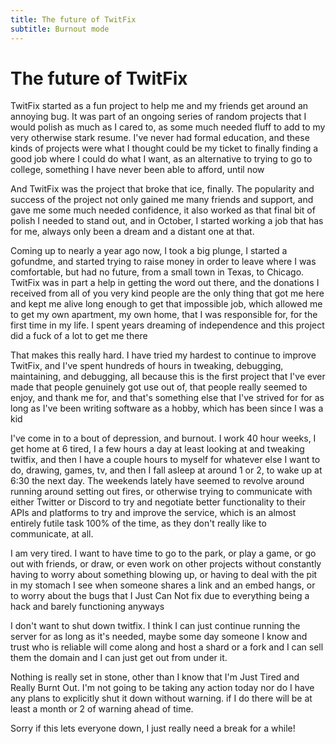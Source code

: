 ```yaml
---
title: The future of TwitFix
subtitle: Burnout mode
---
```


# The future of TwitFix



TwitFix started as a fun project to help me and my friends get around an annoying bug. It was part of an ongoing series of random projects that I would polish as much as I cared to, as some much needed fluff to add to my very otherwise stark resume. I've never had formal education, and these kinds of projects were what I thought could be my ticket to finally finding a good job where I could do what I want, as an alternative to trying to go to college, something I have never been able to afford, until now

And TwitFix was the project that broke that ice, finally. The popularity and success of the project not only gained me many friends and support, and gave me some much needed confidence, it also worked as that final bit of polish I needed to stand out, and in October, I started working a job that has for me, always only been a dream and a distant one at that. 

Coming up to nearly a year ago now, I took a big plunge, I started a gofundme, and started trying to raise money in order to leave where I was comfortable, but had no future, from a small town in Texas, to Chicago. TwitFix was in part a help in getting the word out there, and the donations I received from all of you very kind people are the only thing that got me here and kept me alive long enough to get that impossible job, which allowed me to get my own apartment, my own home, that I was responsible for, for the first time in my life. I spent years dreaming of independence and this project did a fuck of a lot to get me there

That makes this really hard. I have tried my hardest to continue to improve TwitFix, and I've spent hundreds of hours in tweaking, debugging, maintaining, and debugging, all because this is the first project that I've ever made that people genuinely got use out of, that people really seemed to enjoy, and thank me for, and that's something else that I've strived for for as long as I've been writing software as a hobby, which has been since I was a kid

I've come in to a bout of depression, and burnout. I work 40 hour weeks, I get home at 6 tired, I a few hours a day at least looking at and tweaking twitfix, and then I have a couple hours to myself for whatever else I want to do, drawing, games, tv, and then I fall asleep at around 1 or 2, to wake up at 6:30 the next day. The weekends lately have seemed to revolve around running around setting out fires, or otherwise trying to communicate with either Twitter or Discord to try and negotiate better functionality to their APIs and platforms to try and improve the service, which is an almost entirely futile task 100% of the time, as they don't really like to communicate, at all.

I am very tired. I want to have time to go to the park, or play a game, or go out with friends, or draw, or even work on other projects without constantly having to worry about something blowing up, or having to deal with the pit in my stomach I see when someone shares a link and an embed hangs, or to worry about the bugs that I Just Can Not fix due to everything being a hack and barely functioning anyways

I don't want to shut down twitfix. I think I can just continue running the server for as long as it's needed, maybe some day someone I know and trust who is reliable will come along and host a shard or a fork and I can sell them the domain and I can just get out from under it. 

Nothing is really set in stone, other than I know that I'm Just Tired and Really Burnt Out. I'm not going to be taking any action today nor do I have any plans to explicitly shut it down without warning. if I do there will be at least a month or 2 of warning ahead of time.



Sorry if this lets everyone down, I just really need a break for a while!

